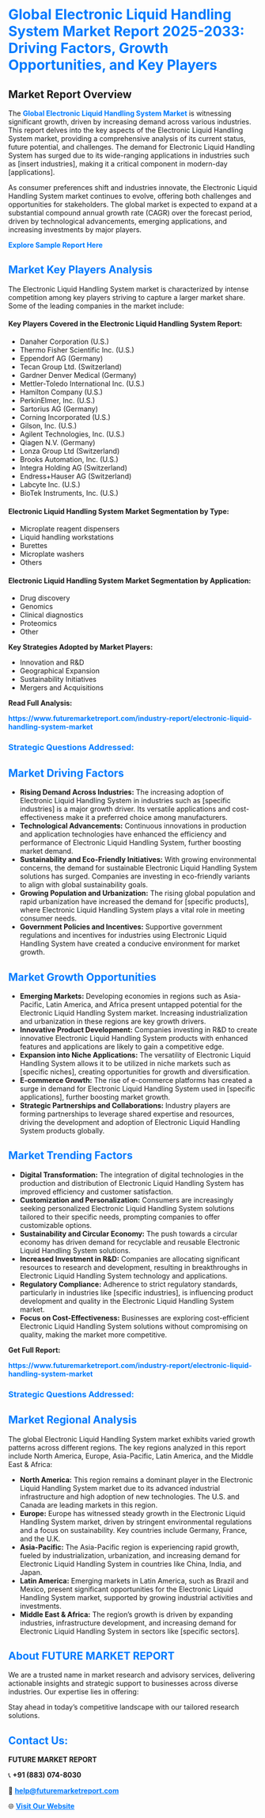 <h1 style="color: #007BFF;">Global Electronic Liquid Handling System Market Report 2025-2033: Driving Factors, Growth Opportunities, and Key Players</h1>

<section id="overview">
<h2>Market Report Overview</h2>
<p>The <a href="https://www.futuremarketreport.com/industry-report/electronic-liquid-handling-system-market" style="color: #007BFF; text-decoration: none;"><strong>Global Electronic Liquid Handling System Market</strong></a> is witnessing significant growth, driven by increasing demand across various industries. This report delves into the key aspects of the Electronic Liquid Handling System market, providing a comprehensive analysis of its current status, future potential, and challenges. The demand for Electronic Liquid Handling System has surged due to its wide-ranging applications in industries such as [insert industries], making it a critical component in modern-day [applications].</p>
<p>As consumer preferences shift and industries innovate, the Electronic Liquid Handling System market continues to evolve, offering both challenges and opportunities for stakeholders. The global market is expected to expand at a substantial compound annual growth rate (CAGR) over the forecast period, driven by technological advancements, emerging applications, and increasing investments by major players.</p>
</section>

<section id="overview">
<p><a href="https://www.futuremarketreport.com/request-sample/reportId=53133" style="color: #007BFF; text-decoration: none;"><strong>Explore Sample Report Here</strong></a></p>
</section>

<section id="key-players">
<h2 style="color: #007BFF;">Market Key Players Analysis</h2>
<p>The Electronic Liquid Handling System market is characterized by intense competition among key players striving to capture a larger market share. Some of the leading companies in the market include:</p>
<h4>Key Players Covered in the Electronic Liquid Handling System Report:</h4>
<ul><li>Danaher Corporation (U.S.)</li><li>Thermo Fisher Scientific Inc. (U.S.)</li><li>Eppendorf AG (Germany)</li><li>Tecan Group Ltd. (Switzerland)</li><li>Gardner Denver Medical (Germany)</li><li>Mettler-Toledo International Inc. (U.S.)</li><li>Hamilton Company (U.S.)</li><li>PerkinElmer, Inc. (U.S.)</li><li>Sartorius AG (Germany)</li><li>Corning Incorporated (U.S.)</li><li>Gilson, Inc. (U.S.)</li><li>Agilent Technologies, Inc. (U.S.)</li><li>Qiagen N.V. (Germany)</li><li>Lonza Group Ltd (Switzerland)</li><li>Brooks Automation, Inc. (U.S.)</li><li>Integra Holding AG (Switzerland)</li><li>Endress+Hauser AG (Switzerland)</li><li>Labcyte Inc. (U.S.)</li><li>BioTek Instruments, Inc. (U.S.)</li></ul>
<h4>Electronic Liquid Handling System Market Segmentation by Type:</h4>
<ul><li>Microplate reagent dispensers</li><li>Liquid handling workstations</li><li>Burettes</li><li>Microplate washers</li><li>Others</li></ul>

<h4>Electronic Liquid Handling System Market Segmentation by Application:</h4>
<ul><li>Drug discovery</li><li>Genomics</li><li>Clinical diagnostics</li><li>Proteomics</li><li>Other</li></ul>
<p><strong>Key Strategies Adopted by Market Players:</strong></p>
<ul>
<li>Innovation and R&D</li>
<li>Geographical Expansion</li>
<li>Sustainability Initiatives</li>
<li>Mergers and Acquisitions</li>
</ul>
</section>

<section>
<p><strong>Read Full Analysis: </strong></p><a href="https://www.futuremarketreport.com/industry-report/electronic-liquid-handling-system-market" style="color: #007BFF; text-decoration: none;"><strong>https://www.futuremarketreport.com/industry-report/electronic-liquid-handling-system-market</strong></a>
<h3 style="color: #007BFF;">Strategic Questions Addressed:</h3>
</section>

<section id="driving-factors">
<h2 style="color: #007BFF;">Market Driving Factors</h2>
<ul>
<li><strong>Rising Demand Across Industries:</strong> The increasing adoption of Electronic Liquid Handling System in industries such as [specific industries] is a major growth driver. Its versatile applications and cost-effectiveness make it a preferred choice among manufacturers.</li>
<li><strong>Technological Advancements:</strong> Continuous innovations in production and application technologies have enhanced the efficiency and performance of Electronic Liquid Handling System, further boosting market demand.</li>
<li><strong>Sustainability and Eco-Friendly Initiatives:</strong> With growing environmental concerns, the demand for sustainable Electronic Liquid Handling System solutions has surged. Companies are investing in eco-friendly variants to align with global sustainability goals.</li>
<li><strong>Growing Population and Urbanization:</strong> The rising global population and rapid urbanization have increased the demand for [specific products], where Electronic Liquid Handling System plays a vital role in meeting consumer needs.</li>
<li><strong>Government Policies and Incentives:</strong> Supportive government regulations and incentives for industries using Electronic Liquid Handling System have created a conducive environment for market growth.</li>
</ul>
</section>

<section id="growth-opportunities">
<h2 style="color: #007BFF;">Market Growth Opportunities</h2>
<ul>
<li><strong>Emerging Markets:</strong> Developing economies in regions such as Asia-Pacific, Latin America, and Africa present untapped potential for the Electronic Liquid Handling System market. Increasing industrialization and urbanization in these regions are key growth drivers.</li>
<li><strong>Innovative Product Development:</strong> Companies investing in R&D to create innovative Electronic Liquid Handling System products with enhanced features and applications are likely to gain a competitive edge.</li>
<li><strong>Expansion into Niche Applications:</strong> The versatility of Electronic Liquid Handling System allows it to be utilized in niche markets such as [specific niches], creating opportunities for growth and diversification.</li>
<li><strong>E-commerce Growth:</strong> The rise of e-commerce platforms has created a surge in demand for Electronic Liquid Handling System used in [specific applications], further boosting market growth.</li>
<li><strong>Strategic Partnerships and Collaborations:</strong> Industry players are forming partnerships to leverage shared expertise and resources, driving the development and adoption of Electronic Liquid Handling System products globally.</li>
</ul>
</section>

<section id="trending-factors">
<h2 style="color: #007BFF;">Market Trending Factors</h2>
<ul>
<li><strong>Digital Transformation:</strong> The integration of digital technologies in the production and distribution of Electronic Liquid Handling System has improved efficiency and customer satisfaction.</li>
<li><strong>Customization and Personalization:</strong> Consumers are increasingly seeking personalized Electronic Liquid Handling System solutions tailored to their specific needs, prompting companies to offer customizable options.</li>
<li><strong>Sustainability and Circular Economy:</strong> The push towards a circular economy has driven demand for recyclable and reusable Electronic Liquid Handling System solutions.</li>
<li><strong>Increased Investment in R&D:</strong> Companies are allocating significant resources to research and development, resulting in breakthroughs in Electronic Liquid Handling System technology and applications.</li>
<li><strong>Regulatory Compliance:</strong> Adherence to strict regulatory standards, particularly in industries like [specific industries], is influencing product development and quality in the Electronic Liquid Handling System market.</li>
<li><strong>Focus on Cost-Effectiveness:</strong> Businesses are exploring cost-efficient Electronic Liquid Handling System solutions without compromising on quality, making the market more competitive.</li>
</ul>
</section>

<section>
<p><strong>Get Full Report: </strong></p><a href="https://www.futuremarketreport.com/industry-report/electronic-liquid-handling-system-market" style="color: #007BFF; text-decoration: none;"><strong>https://www.futuremarketreport.com/industry-report/electronic-liquid-handling-system-market</strong></a>
<h3 style="color: #007BFF;">Strategic Questions Addressed:</h3>
</section>


<section id="regional-analysis">
<h2 style="color: #007BFF;">Market Regional Analysis</h2>
<p>The global Electronic Liquid Handling System market exhibits varied growth patterns across different regions. The key regions analyzed in this report include North America, Europe, Asia-Pacific, Latin America, and the Middle East & Africa:</p>
<ul>
<li><strong>North America:</strong> This region remains a dominant player in the Electronic Liquid Handling System market due to its advanced industrial infrastructure and high adoption of new technologies. The U.S. and Canada are leading markets in this region.</li>
<li><strong>Europe:</strong> Europe has witnessed steady growth in the Electronic Liquid Handling System market, driven by stringent environmental regulations and a focus on sustainability. Key countries include Germany, France, and the U.K.</li>
<li><strong>Asia-Pacific:</strong> The Asia-Pacific region is experiencing rapid growth, fueled by industrialization, urbanization, and increasing demand for Electronic Liquid Handling System in countries like China, India, and Japan.</li>
<li><strong>Latin America:</strong> Emerging markets in Latin America, such as Brazil and Mexico, present significant opportunities for the Electronic Liquid Handling System market, supported by growing industrial activities and investments.</li>
<li><strong>Middle East & Africa:</strong> The region’s growth is driven by expanding industries, infrastructure development, and increasing demand for Electronic Liquid Handling System in sectors like [specific sectors].</li>
</ul>
</section>

<footer>
<h2 style="color: #007BFF;">About FUTURE MARKET REPORT</h2>
<p>We are a trusted name in market research and advisory services, delivering actionable insights and strategic support to businesses across diverse industries. Our expertise lies in offering:</p>

<p>Stay ahead in today’s competitive landscape with our tailored research solutions.</p>

<h2 style="color: #007BFF;">Contact Us:</h2>
<p><strong>FUTURE MARKET REPORT</strong></p>
<p>📞 <strong>+91 (883) 074-8030</strong></p>
<p>📧 <strong><a href="mailto:help@futuremarketreport.com" style="color: #007BFF;">help@futuremarketreport.com</a></strong></p>
<p>🌐 <strong><a href="https://www.futuremarketreport.com/" style="color: #007BFF;">Visit Our Website</a></strong></p>
</footer>